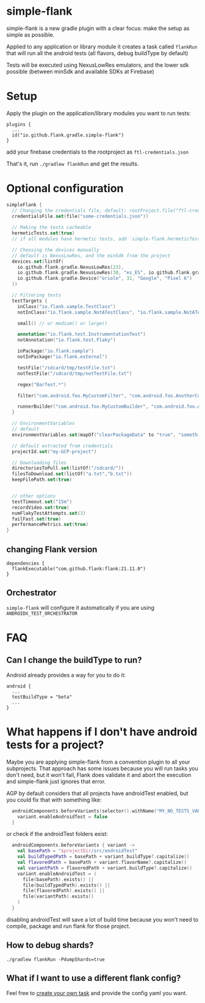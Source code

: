 # simple-flank
simple-flank is a new gradle plugin with a clear focus: make the setup as simple as possible.

Applied to any application or library module it creates a task called `flankRun` that will run all the android tests (all flavors, debug buildType by default)

Tests will be executed using NexusLowRes emulators, and the lower sdk possible (between minSdk and available SDKs at Firebase)

# Setup

Apply the plugin on the application/library modules you want to run tests:
```
plugins {
  ...
  id("io.github.flank.gradle.simple-flank")
}
```

add your firebase credentials to the rootproject as `ftl-credentials.json`

That's it, run `./gradlew flankRun` and get the results.

# Optional configuration

```kotlin
simpleFlank {
  // Changing the credentials file, default: rootProject.file("ftl-credentials.json")
  credentialsFile.set(file("some-credentials.json"))
  
  // Making the tests cacheable
  hermeticTests.set(true)
  // if all modules have hermetic tests, add `simple-flank.hermeticTests=true` to your `gradle.properties`

  // Choosing the devices manually
  // default is NexusLowRes, and the minSdk from the project
  devices.set(listOf(
    io.github.flank.gradle.NexusLowRes(23),
    io.github.flank.gradle.NexusLowRes(30, "es_ES", io.github.flank.gradle.Device.Orientation.landscape),
    io.github.flank.gradle.Device("oriole", 31, "Google", "Pixel 6")
  ))

  // Filtering tests
  testTargets {
    inClass("io.flank.sample.TestClass")
    notInClass("io.flank.sample.NotATestClass", "io.flank.sample.NotATestClassEither")

    small() // or medium() or large()

    annotation("io.flank.test.InstrumentationTest")
    notAnnotation("io.flank.test.Flaky")

    inPackage("io.flank.sample")
    notInPackage("io.flank.external")

    testFile("/sdcard/tmp/testFile.txt")
    notTestFile("/sdcard/tmp/notTestFile.txt")

    regex("BarTest.*")

    filter("com.android.foo.MyCustomFilter", "com.android.foo.AnotherCustomFilter")

    runnerBuilder("com.android.foo.MyCustomBuilder", "com.android.foo.AnotherCustomBuilder")
  }

  // EnvironmentVariables
  // default 
  environmentVariables.set(mapOf("clearPackageData" to "true", "something" to "1", "whatever" to "I don't know"))

  // default extracted from credentials
  projectId.set("my-GCP-project")

  // Downloading files
  directoriesToPull.set(listOf("/sdcard/"))
  filesToDownload.set(listOf("a.txt","b.txt"))
  keepFilePath.set(true)


  // other options
  testTimeout.set("15m")
  recordVideo.set(true)
  numFlakyTestAttempts.set(3)
  failFast.set(true)
  performanceMetrics.set(true)
}
```

## changing Flank version

```
dependencies {
  flankExecutable("com.github.flank:flank:21.11.0")
}
```

## Orchestrator

`simple-flank` will configure it automatically if you are using `ANDROIDX_TEST_ORCHESTRATOR`


# FAQ

## Can I change the buildType to run?

Android already provides a way for you to do it:
```
android {
  ...
  testBuildType = "beta"
  ...
}
```

# What happens if I don't have android tests for a project?

Maybe you are applying simple-flank from a convention plugin to all your subprojects. That approach has some issues 
because you will run tasks you don't need, but it won't fail, Flank does validate it and abort the execution and 
simple-flank just ignores that error.

AGP by default considers that all projects have androidTest enabled, but you could fix that with something like:
```kotlin
  androidComponents.beforeVariants(selector().withName("MY_NO_TESTS_VARIANT")) { variant ->
    variant.enableAndroidTest = false
  }
```

or check if the androidTest folders exist:
```kotlin
  androidComponents.beforeVariants { variant ->
    val basePath = "$projectDir/src/androidTest"
    val buildTypedPath = basePath + variant.buildType?.capitalize()
    val flavoredPath = basePath + variant.flavorName?.capitalize()
    val variantPath = flavoredPath + variant.buildType?.capitalize()
    variant.enableAndroidTest = (
      file(basePath).exists() ||
      file(buildTypedPath).exists() ||
      file(flavoredPath).exists() ||
      file(variantPath).exists()
    )
  }
```

disabling androidTest will save a lot of build time because you won't need to compile, package and run flank for 
those project.

## How to debug shards?

`./gradlew flankRun -PdumpShards=true`

## What if I want to use a different flank config?

Feel free to [create your own task](docs/manual_tasks_creation.md) and provide the config yaml you want.
